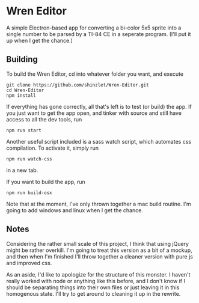 # Wren Editor
A simple Electron-based app for converting a bi-color 5x5 sprite into a single number to be parsed by a TI-84 CE in a seperate program. (I'll put it up when I get the chance.)
## Building
To build the Wren Editor, cd into whatever folder you want, and execute
```
git clone https://github.com/shinzlet/Wren-Editor.git
cd Wren-Editor
npm install
```
If everything has gone correctly, all that's left is to test (or build) the app. If you just want to get the app open, and tinker with source and still have access to all the dev tools, run
```
npm run start
```
Another useful script included is a sass watch script, which automates css compilation. To activate it, simply run
```
npm run watch-css
```
in a new tab.

If you want to build the app, run
```
npm run build-osx
```
Note that at the moment, I've only thrown together a mac build routine. I'm going to add windows and linux when I get the chance.

## Notes
Considering the rather small scale of this project, I think that using jQuery might be rather overkill. I'm going to treat this version as a bit of a mockup, and then when I'm finished I'll throw together a cleaner version with pure js and improved css.

As an aside, I'd like to apologize for the structure of this monster. I haven't really worked with node or anything like this before, and I don't know if I should be separating things into their own files or just leaving it in this homogenous state. I'll try to get around to cleaning it up in the rewrite.
